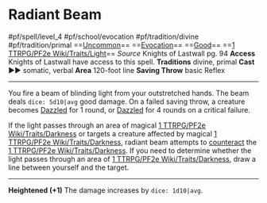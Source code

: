 # Radiant Beam
#pf/spell/level_4 #pf/school/evocation #pf/tradition/divine #pf/tradition/primal
==[Uncommon](../../../Traits/Uncommon.md)== ==[Evocation](../../../Traits/Evocation.md)== ==[Good](../../../Traits/Good.md)== ==[1 TTRPG/PF2e Wiki/Traits/Light](1%20TTRPG/PF2e%20Wiki/Traits/Light)==
*Source* Knights of Lastwall pg. 94
**Access** Knights of Lastwall have access to this spell.
**Traditions** divine, primal
**Cast** ►► somatic, verbal
**Area** 120-foot line
**Saving Throw** basic Reflex

---
You fire a beam of blinding light from your outstretched hands. The beam deals `dice: 5d10|avg` good damage. On a failed saving throw, a creature becomes [Dazzled](../../../Conditions/Dazzled.md) for 1 round, or [Dazzled](../../../Conditions/Dazzled.md) for 4 rounds on a critical failure.

If the light passes through an area of magical [1 TTRPG/PF2e Wiki/Traits/Darkness](1%20TTRPG/PF2e%20Wiki/Traits/Darkness) or targets a creature affected by magical [1 TTRPG/PF2e Wiki/Traits/Darkness](1%20TTRPG/PF2e%20Wiki/Traits/Darkness), radiant beam attempts to [counteract](../../../Rules/Counteracting.md) the [1 TTRPG/PF2e Wiki/Traits/Darkness](1%20TTRPG/PF2e%20Wiki/Traits/Darkness). If you need to determine whether the light passes through an area of [1 TTRPG/PF2e Wiki/Traits/Darkness](1%20TTRPG/PF2e%20Wiki/Traits/Darkness), draw a line between yourself and the target.

<hr>

**Heightened (+1)** The damage increases by `dice: 1d10|avg`.